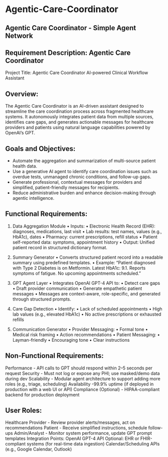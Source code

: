# Agentic-Care-Coordinator
Agentic Care Coordinator - Simple Agent Network
-------------------------------------------------------------------------------------
## Requirement Description: Agentic Care Coordinator
Project Title:
Agentic Care Coordinator AI-powered Clinical Workflow Assistant

## Overview:
The Agentic Care Coordinator is an AI-driven assistant designed to streamline the care coordination process across fragmented healthcare systems. It autonomously integrates patient data from multiple sources, identifies care gaps, and generates actionable messages for healthcare providers and patients using natural language capabilities powered by OpenAI’s GPT.

## Goals and Objectives:
*  Automate the aggregation and summarization of multi-source patient health data.
*  Use a generative AI agent to identify care coordination issues such as overdue tests, unmanaged chronic conditions, and follow-up gaps.
*  Generate professional, contextual messages for providers and simplified, patient-friendly messages for recipients.
*  Reduce administrative burden and enhance decision-making through agentic intelligence.

## Functional Requirements:
1. Data Aggregation Module • Inputs: • Electronic Health Record (EHR): diagnoses, medications, last visit • Lab results: test names, values (e.g., HbA1c), dates • Pharmacy: current prescriptions, refill status • Patient self-reported data: symptoms, appointment history • Output: Unified patient record in structured dictionary format.

2. Summary Generator • Converts structured patient record into a readable summary using predefined templates. • Example: “Patient diagnosed with Type 2 Diabetes is on Metformin. Latest HbA1c: 9.1. Reports symptoms of fatigue. No upcoming appointments scheduled.”

3. GPT Agent Layer • Integrates OpenAI GPT-4 API to: • Detect care gaps • Draft provider communication • Generate empathetic patient messages • Messages are context-aware, role-specific, and generated through structured prompts.

4. Care Gap Detection • Identify: • Lack of scheduled appointments • High lab values (e.g., elevated HbA1c) • No active prescriptions or exhausted refills

5. Communication Generator • Provider Messaging: • Formal tone • Medical risk framing • Action recommendations • Patient Messaging: • Layman-friendly • Encouraging tone • Clear instructions

## Non-Functional Requirements:
Performance - API calls to GPT should respond within 2–5 seconds per request
Security - Must not log or expose any PHI; use masked/demo data during dev
Scalability - Modular agent architecture to support adding more roles (e.g., triage, scheduling)
Availability -99.9% uptime (if deployed in production with a web UI or API)
Compliance (Optional) - HIPAA-compliant backend for production deployment

## User Roles:
Healthcare Provider - Review provider alerts/messages, act on recommendations
Patient - Receive simplified instructions, schedule follow-ups
Admin/Analyst - Monitor system performance, update GPT prompt templates
Integration Points:
OpenAI GPT-4 API
Optional: EHR or FHIR-compliant systems (for real-time data ingestion)
Calendar/Scheduling APIs (e.g., Google Calendar, Outlook)
